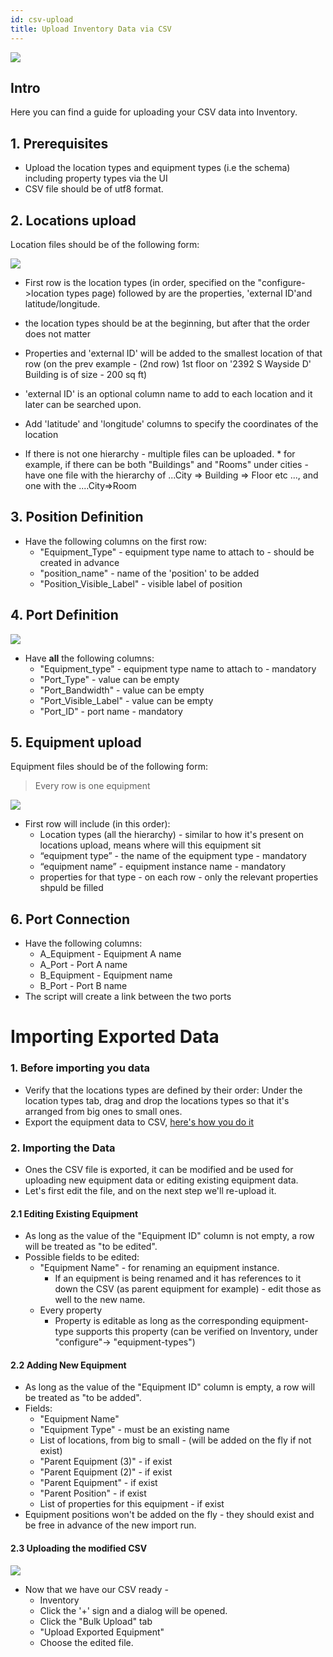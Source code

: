 ```yaml
---
id: csv-upload
title: Upload Inventory Data via CSV    
---
```


![](https://s3.amazonaws.com/purpleheadband.images/wiki/uploadmenu.png)

## Intro

Here you can find a guide for uploading your CSV data into Inventory.

## 1. Prerequisites

* Upload the location types and equipment types (i.e the schema) including property types via the UI
* CSV file should be of utf8 format.

## 2. Locations upload

Location files should be of the following form:

![](https://s3.amazonaws.com/purpleheadband.images/wiki/full_location.png)

* First row is the location types (in order, specified on the "configure->location types page) followed by are the properties, 'external ID'and latitude/longitude.
* the location  types should be at the beginning, but after  that the order does not matter
* Properties and 'external ID' will be added to the smallest location of that row (on the prev example - (2nd row) 1st floor on '2392 S Wayside D' Building is of size - 200 sq ft)
* 'external ID' is an optional column name to add to each location and it later can be searched upon.
* Add 'latitude' and 'longitude' columns to specify the coordinates of the location

* If there is not one hierarchy - multiple files can be uploaded.
      * for example, if there can be both "Buildings" and "Rooms" under cities - have one file with the hierarchy of ...City => Building => Floor etc ..., and one with the ....City=>Room

## 3. Position Definition

* Have the following columns on the first row:
   * "Equipment_Type" - equipment type name to attach to - should be created in advance
   * "position_name" - name of the 'position' to be added
   * "Position_Visible_Label" - visible label  of position

## 4. Port Definition

![](https://s3.amazonaws.com/purpleheadband.images/wiki/portDef.png)

* Have **all** the following columns:
   * "Equipment_type" - equipment type name to attach to - mandatory
   * "Port_Type"  - value can be empty
   * "Port_Bandwidth" - value can be empty
   * "Port_Visible_Label" - value can be empty
   * "Port_ID" - port name - mandatory

## 5. Equipment upload

 Equipment files should be of the following form:

> Every row is one equipment

![](https://s3.amazonaws.com/purpleheadband.images/wiki/equipfull.png)

* First row will include (in this order):
   * Location types (all the hierarchy) - similar to how it's present on locations upload, means where will this equipment sit
   * “equipment type”  - the name of the equipment type - mandatory
   * “equipment name”  - equipment instance name - mandatory
   * properties for that type - on each row - only the relevant properties shpuld be filled


## 6. Port Connection

* Have the following columns:
   * A_Equipment - Equipment A name
   * A_Port - Port A name
   * B_Equipment - Equipment name
   * B_Port - Port B name
* The script will create a link between the two ports


# Importing Exported Data


### 1. Before importing you data
* Verify that the locations types are defined by their order:
Under the location types tab, drag and drop the locations types so that it's arranged from big ones to small ones.
* Export the equipment data to CSV, [here's how you do it](export.md)
### 2. Importing the Data

* Ones the CSV file is exported, it can be modified and be used for uploading new equipment data or editing existing equipment data.
* Let's first edit the file, and on the next step we'll re-upload it.

#### 2.1 Editing Existing Equipment

* As long as the value of the "Equipment ID" column is not empty, a row will be treated as "to be edited".
* Possible fields to be edited:
   * "Equipment Name" - for renaming an equipment instance.
      * If an equipment is being renamed and it has references to it down the CSV (as parent equipment for example) - edit those as well to the new name.
   * Every property
      * Property is editable as long as the corresponding equipment-type supports this property (can be verified on Inventory, under "configure"-> "equipment-types")

#### 2.2 Adding New Equipment

* As long as the value of the "Equipment ID" column is empty, a row will be treated as "to be added".
* Fields:
   * "Equipment Name"
   * "Equipment Type" - must be an existing name
   * List of locations, from big to small - (will be added on the fly if not exist)
   * "Parent Equipment (3)" - if exist
   * "Parent Equipment (2)" - if exist
   * "Parent Equipment" - if exist
   * "Parent Position" - if exist
   * List of properties for this equipment - if exist
* Equipment positions won't be added on the fly - they should exist and be free in advance of the new import run.

#### 2.3 Uploading the modified CSV



![](https://s3.amazonaws.com/purpleheadband.images/wiki/exported_data_for_upload.png)

* Now that we have our CSV ready - 
   *  Inventory
   * Click the '+' sign and a dialog will be opened.
   * Click the "Bulk Upload" tab
   * "Upload Exported Equipment"
   * Choose the edited file.